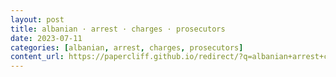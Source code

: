 ```yaml
---
layout: post
title: albanian · arrest · charges · prosecutors
date: 2023-07-11
categories: [albanian, arrest, charges, prosecutors]
content_url: https://papercliff.github.io/redirect/?q=albanian+arrest+charges+prosecutors&tbs=cdr:1,cd_min:7/10/2023,cd_max:7/12/2023
---
```

